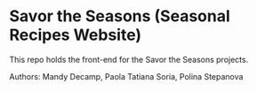 # Savor the Seasons (Seasonal Recipes Website)

This repo holds the front-end for the Savor the Seasons projects.

Authors: Mandy Decamp, Paola Tatiana Soria, Polina Stepanova
